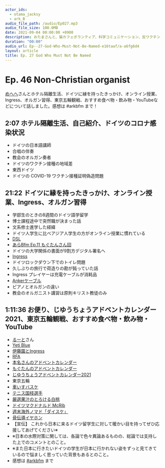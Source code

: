 ```yaml
---
actor_ids:
  - otama_jacksy
  - ark_B
audio_file_path: /audio/Ep027.mp3
audio_file_size: 100.0MB
date: 2021-09-04 00:00:00 +0900
description: おたまさんと、猫カフェボランティア、科学コミュニケーション、反ワクチン監視、ドラえもん、絶滅動物は蘇らせるべきか、ミッドサマー、保護猫のススメなどについて話しました。
duration: "00:00"
audio_url: Ep--27-God-Who-Must-Not-Be-Named-e16taaf/a-a6fg6d4
layout: article
title: Ep. 27 God Who Must Not Be Named
---
```


# Ep. 46 Non-Christian organist

[めへへ](https://twitter.com/yagihexe)さんとホテル隔離生活、ドイツに縁を持ったきっかけ、オンライン授業、Ingress、オルガン習得、東京五輪観戦、おすすめ食べ物・飲み物・YouTubeなどについて話しました。感想は #arkbfm まで！

## 2:07 ホテル隔離生活、自己紹介、ドイツのコロナ感染状況

* ドイツの日本語講師
* 合唱の伴奏
* 教会のオルガン奏者
* ドイツのワクチン接種の地域差
* 東西ドイツ
* ドイツの COVID-19 ワクチン接種証明偽造問題

## 21:22 ドイツに縁を持ったきっかけ、オンライン授業、Ingress、オルガン習得

* 学部生のときの8週間のドイツ語学留学
* 博士課程途中で突然職が決まった話
* 文系修士進学した経緯
* ドイツ人学生に比べアジア人学生の方がオンライン授業に慣れている
* [DSL](https://ja.wikipedia.org/wiki/%E3%83%87%E3%82%B8%E3%82%BF%E3%83%AB%E5%8A%A0%E5%85%A5%E8%80%85%E7%B7%9A)
* [あらBfm Ep.11 もぐたんさん回](https://anchor.fm/arkbfm/episodes/Ep--11-German-cake-with-a-fork-epctrj)
* ドイツの大学関係の書面が9割方デジタル署名へ
* [Ingress](https://ja.wikipedia.org/wiki/Ingress)
* ドイツロックダウン下でのトイレ問題
* 久しぶりの旅行で荷造りの勘が鈍っていた話
* Ingress プレイヤーは充電ケーブルが消耗品
* [Ankerケーブル](https://amzn.to/3FwfWCF)
* ピアノとオルガンの違い
* 教会のオルガニスト講習は原則キリスト教徒のみ

## 1:11:36 お便り、じゆうちょうアドベントカレンダー2021、東京五輪観戦、おすすめ食べ物・飲み物・YouTube

* [るーと](https://twitter.com/route16xatu)さん
* [Yeti Blue](https://amzn.to/3prU4mz)
* [伊藤園とIngress](https://app.famitsu.com/20201224_1742144/)
* [RFA](https://www.nintendo.co.jp/ring/)
* [本名さんのアドベントカレンダー](https://twitter.com/ark_B/status/1474431120079200257?s=20)
* [もぐたんのアドベントカレンダー](https://twitter.com/ark_B/status/1471717101652312064?s=20)
* [じゆうちょうアドベントカレンダー2021](https://adventar.org/calendars/6310)
* 東京五輪
* [車いすバスケ](https://sports.nhk.or.jp/paralympic/sports/wheelchair-basketball/)
* [テニス国枝選手](https://sports.nhk.or.jp/paralympic/athletes/kunieda-shingo-10293/)
* [厳選果汁のとろける白桃](https://www.nittoh-tea.com/products/instant/hakutou.html)
* [ドイツマクドナルド McRib](https://kunisan.jp/kuni/guest_view.cgi?PAGE=682)
* [週末海外ノマド「ダイスケ」](https://www.youtube.com/channel/UCnr4Yy7vET4EqP7q9aelR1w)
* [骨伝導イヤホン](https://amzn.to/32CCnrr)
* 【宣伝】 これから日本に来るドイツ留学生に対して暖かい目を持ってぜひ応援してあげてください※
* ※日本の水際対策に関しては、各論で色々異論あるものの、総論では支持した上でのコメントとのこと。
* ※また日本に行きたいドイツの学生が日本に行かれない姿をずっと見てきているので悩ましく思っていた背景もあるとのこと。
* 感想は [#arkbfm](https://twitter.com/hashtag/arkbfm) まで